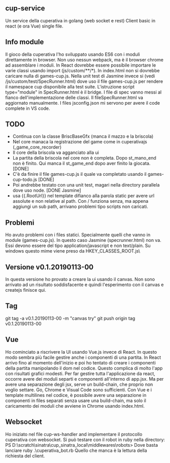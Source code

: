 ## cup-service
Un service della cuperativa in golang (web socket e rest)
Client basic in react (e ora Vue) single file.

## Info module
Il gioco della cuperativa l'ho sviluppato usando ES6 con i moduli direttamente in browser.
Non uso nessun webpack, ma è il browser chrome ad assemblare i moduli.
In React dovrebbe essere possibile importare le varie classi usando import (js/custom/**/*).
In index.html non si dovrebbe caricare nulla di games-cup.js.
Nella unit test di Jasmine invece si (vedi /js/custom/test/SpecRunner.html)
dove uso il file games-cup.js per rendere il namespace cup disponibile alla test suite.
L'istruzione script type="module" in SpecRunner.html è il bridge.
I file di spec vanno messi al fianco dell'implementazione delle classi. Il fileSpecRunner.html
va aggiornato manualmente.
I files jsconfig.json mi servono per avere il code complete in VS code.

## TODO
- Continua con la classe BriscBaseGfx (manca il mazzo e la briscola)
- Nel core manaca la registrazione del game come in cuperativajs (_game_core_recorder)
- Il core della briscola va agganciato alla ui
- La partita della briscola nel core non è completa. Dopo st_mano_end non è finito. Qui
manca il st_game_end dopo aver finito la giocata. [DONE]
- C'è da finire il file games-cup.js il quale va completato usando il games-cup-todo.js [DONE]
- Poi andrebbe testato con una unit test, magari nella directory parallela dove uso node. [DONE Jasmine]
- usa {{.RootUrl}} nel template difianco alla parola static per avere url assolute e non relative al path. 
Con / funziona senza, ma appena aggiungi un sub path, arrivano problemi tipo scripts non caricati.

## Problemi
Ho avuto problemi con i files statici. Specialmente quelli che vanno in module (games-cup.js). 
In questo caso Jasmine (specrunner.html) non va.
Essi devono  essere del tipo application/javascript e non text/plain. Su windows questo mime viene preso 
da HKEY_CLASSES_ROOT\.js\

## Versione v0.1.20190113-00
In questa versione ho provato a creare la ui usando il canvas. Non sono arrivato ad un risultato 
soddisfacente e quindi l'esperimento con il canvas e createjs finisce qui. 

## Tag
git tag -a v0.1.20190113-00 -m "canvas try"
git push origin tag v0.1.20190113-00

## Vue
Ho cominciato a riscrivere la UI usando Vue.js invece di React. In questo modo
sembra più facile gestire anche i componenti di una partita. In React arrivo fino al 
momento dell'inizio e poi ho tentato di creare i componenti della partita manipolando il dom
nel codice. Questo complica di molto l'app con risultati grafici modesti.
Per far gestire tutta l'applicazione da react, occorre avere dei moduli separti e componenti 
all'interno di app.jsx. Ma per avere una separazione degli jsx, serve un build-chain, che
proprio non voglio settare. Go, Chrome e Visual Code sono sufficienti.
Con Vue e i template multilines nel codice, è possibile 
avere una separazione in componenti in files separati senza usare una build-chain, ma solo 
il caricamento dei moduli che avviene in Chrome usando index.html.

## Websocket
Ho iniziato nel file cup-ws-handler and implementare il protocollo cuperativa con websocket.
Si può testare con il robot in ruby nella directory: PS D:\scratch\sinatra\cup_sinatra_local\middlewares\robots>
Dove basta lanciare ruby .\cuperativa_bot.rb
Quello che manca è la lettura della richiesta del client.